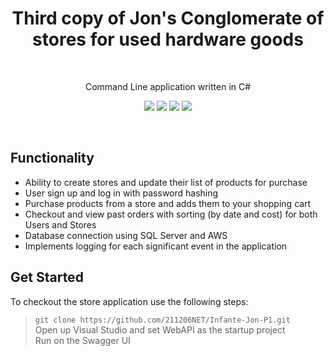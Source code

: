 ﻿<h1 align="center">  Third copy of Jon's Conglomerate of stores for used hardware goods </h1> <br>
<p align="center">
  Command Line application written in C#
</p>

<p align="center"><img src="https://img.shields.io/badge/Amazon AWS-FF9900?style=for-the-badge&logo=amazonaws&logoColor=white" />  <img src="https://img.shields.io/badge/Microsoft%20SQL%20Server-CC2927?style=for-the-badge&logo=microsoft%20sql%20server&logoColor=white"  />  <img src="https://img.shields.io/badge/.NET-512BD4?style=for-the-badge&logo=dotnet&logoColor=white" />  <img src="https://img.shields.io/badge/C%23-239120?style=for-the-badge&logo=c-sharp&logoColor=white" /></p>
<br>

## Functionality

* Ability to create stores and update their list of products for purchase
* User sign up and log in with password hashing
* Purchase products from a store and adds them to your shopping cart
* Checkout and view past orders with sorting (by date and cost) for both Users and Stores
* Database connection using SQL Server and AWS
* Implements logging for each significant event in the application

## Get Started

To checkout the store application use the following steps:

> `git clone https://github.com/211206NET/Infante-Jon-P1.git`<br>
> Open up Visual Studio and set WebAPI as the startup project <br>
> Run on the Swagger UI






